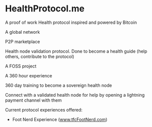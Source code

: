 # HealthProtocol.me


A proof of work Health protocol inspired and powered by Bitcoin

A global network

P2P marketplace

Health node validation protocol. Done to become a health guide (help others, contribute to the protocol)

A FOSS project

A 360 hour experience

360 day training to become a sovereign health node

Connect with a validated health node for help by opening a lightning payment channel with them

Current protocol experiences offered:
- Foot Nerd Experience (www.tfcFootNerd.com)
